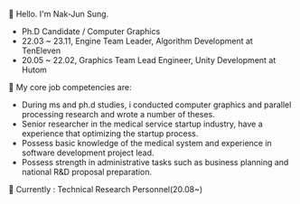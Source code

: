 👋 Hello. I'm Nak-Jun Sung.

- Ph.D Candidate / Computer Graphics
- 22.03 ~ 23.11, Engine Team Leader, Algorithm Development at TenEleven
- 20.05 ~ 22.02, Graphics Team Lead Engineer, Unity Development at Hutom

👀 My core job competencies are:
- During ms and ph.d studies, i conducted computer graphics and parallel processing research and wrote a number of theses.
- Senior researcher in the medical service startup industry, have a experience that optimizing the startup process.
- Possess basic knowledge of the medical system and experience in software development project lead.
- Possess strength in administrative tasks such as business planning and national R&D proposal preparation.

💞️ Currently : Technical Research Personnel(20.08~)
